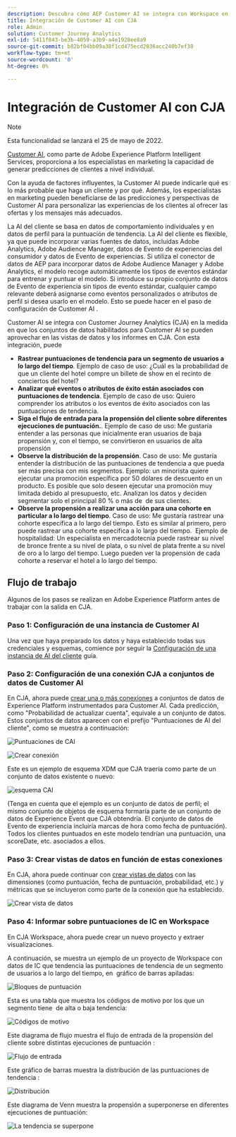 ```yaml
---
description: Descubra cómo AEP Customer AI se integra con Workspace en CJA.
title: Integración de Customer AI con CJA
role: Admin
solution: Customer Journey Analytics
exl-id: 5411f843-be3b-4059-a3b9-a4e1928ee8a9
source-git-commit: b82bf04bb09a38f1cd475ecd2036acc240b7ef38
workflow-type: tm+mt
source-wordcount: '0'
ht-degree: 0%

---
```


# Integración de Customer AI con CJA

>[!NOTE]
>
>Esta funcionalidad se lanzará el 25 de mayo de 2022.

[Customer AI](https://experienceleague.adobe.com/docs/experience-platform/intelligent-services/customer-ai/overview.html?lang=en), como parte de Adobe Experience Platform Intelligent Services, proporciona a los especialistas en marketing la capacidad de generar predicciones de clientes a nivel individual.

Con la ayuda de factores influyentes, la Customer AI puede indicarle qué es lo más probable que haga un cliente y por qué. Además, los especialistas en marketing pueden beneficiarse de las predicciones y perspectivas de Customer AI para personalizar las experiencias de los clientes al ofrecer las ofertas y los mensajes más adecuados.

La AI del cliente se basa en datos de comportamiento individuales y en datos de perfil para la puntuación de tendencia. La AI del cliente es flexible, ya que puede incorporar varias fuentes de datos, incluidas Adobe Analytics, Adobe Audience Manager, datos de Evento de experiencias del consumidor y datos de Evento de experiencias. Si utiliza el conector de datos de AEP para incorporar datos de Adobe Audience Manager y Adobe Analytics, el modelo recoge automáticamente los tipos de eventos estándar para entrenar y puntuar el modelo. Si introduce su propio conjunto de datos de Evento de experiencia sin tipos de evento estándar, cualquier campo relevante deberá asignarse como eventos personalizados o atributos de perfil si desea usarlo en el modelo. Esto se puede hacer en el paso de configuración de Customer AI . &#x200B;

Customer AI se integra con Customer Journey Analytics (CJA) en la medida en que los conjuntos de datos habilitados para Customer AI se pueden aprovechar en las vistas de datos y los informes en CJA. Con esta integración, puede

* **Rastrear puntuaciones de tendencia para un segmento de usuarios a lo largo del tiempo**. Ejemplo de caso de uso: ¿Cuál es la probabilidad de que un cliente del hotel compre un billete de show en el recinto de conciertos del hotel?
* **Analizar qué eventos o atributos de éxito están asociados con puntuaciones de tendencia**. &#x200B;Ejemplo de caso de uso: Quiero comprender los atributos o los eventos de éxito asociados con las puntuaciones de tendencia.
* **Siga el flujo de entrada para la propensión del cliente sobre diferentes ejecuciones de puntuación.**. Ejemplo de caso de uso: Me gustaría entender a las personas que inicialmente eran usuarios de baja propensión y, con el tiempo, se convirtieron en usuarios de alta propensión &#x200B;
* **Observe la distribución de la propensión**. Caso de uso: Me gustaría entender la distribución de las puntuaciones de tendencia a que pueda ser más precisa con mis segmentos. &#x200B;Ejemplo: un minorista quiere ejecutar una promoción específica por 50 dólares de descuento en un producto.  Es posible que solo deseen ejecutar una promoción muy limitada debido al presupuesto, etc. Analizan los datos y deciden segmentar solo el principal 80 % o más de &#x200B; de sus clientes.
* **Observe la propensión a realizar una acción para una cohorte en particular a lo largo del tiempo**. Caso de uso: Me gustaría rastrear una cohorte específica a lo largo del tiempo. Esto es similar al primero, pero puede rastrear una cohorte específica a lo largo del tiempo. &#x200B; Ejemplo de hospitalidad: Un especialista en mercadotecnia puede rastrear su nivel de bronce frente a su nivel de plata, o su nivel de plata frente a su nivel de oro a lo largo del tiempo. Luego pueden ver la propensión de cada cohorte a reservar el hotel a lo largo del tiempo. &#x200B;

## Flujo de trabajo

Algunos de los pasos se realizan en Adobe Experience Platform antes de trabajar con la salida en CJA.

### Paso 1: Configuración de una instancia de Customer AI

Una vez que haya preparado los datos y haya establecido todas sus credenciales y esquemas, comience por seguir la [Configuración de una instancia de AI del cliente](https://experienceleague.adobe.com/docs/experience-platform/intelligent-services/customer-ai/user-guide/configure.html?lang=en) guía.

### Paso 2: Configuración de una conexión CJA a conjuntos de datos de Customer AI

En CJA, ahora puede [crear una o más conexiones](/help/connections/create-connection.md) a conjuntos de datos de Experience Platform instrumentados para Customer AI. Cada predicción, como &quot;Probabilidad de actualizar cuenta&quot;, equivale a un conjunto de datos. Estos conjuntos de datos aparecen con el prefijo &quot;Puntuaciones de AI del cliente&quot;, como se muestra a continuación:

![Puntuaciones de CAI](assets/cai-scores.png)

![Crear conexión](assets/create-conn.png)

Este es un ejemplo de esquema XDM que CJA traería como parte de un conjunto de datos existente o nuevo:

![esquema CAI](assets/cai-schema.png)

(Tenga en cuenta que el ejemplo es un conjunto de datos de perfil; el mismo conjunto de objetos de esquema formaría parte de un conjunto de datos de Experience Event que CJA obtendría. El conjunto de datos de Evento de experiencia incluiría marcas de hora como fecha de puntuación). Todos los clientes puntuados en este modelo tendrían una puntuación, una scoreDate, etc. asociados a ellos.

### Paso 3: Crear vistas de datos en función de estas conexiones

En CJA, ahora puede continuar con [crear vistas de datos](/help/data-views/create-dataview.md) con las dimensiones (como puntuación, fecha de puntuación, probabilidad, etc.) y métricas que se incluyeron como parte de la conexión que ha establecido.

![Crear vista de datos](assets/create-dataview.png)

### Paso 4: Informar sobre puntuaciones de IC en Workspace

En CJA Workspace, ahora puede crear un nuevo proyecto y extraer visualizaciones.

A continuación, se muestra un ejemplo de un proyecto de Workspace con datos de IC que tendencia las puntuaciones de tendencia de un segmento de usuarios a lo largo del tiempo, en &#x200B; gráfico de barras apiladas:

![Bloques de puntuación](assets/workspace-scores.png)

Esta es una tabla que muestra los códigos de motivo por los que un segmento tiene &#x200B; de alta o baja tendencia:

![Códigos de motivo](assets/reason-codes.png)

Este diagrama de flujo muestra el flujo de entrada de la propensión del cliente sobre distintas ejecuciones de puntuación &#x200B;:

![Flujo de entrada](assets/flow.png)

Este gráfico de barras muestra la distribución de las puntuaciones de tendencia &#x200B;:

![Distribución](assets/distribution.png)

Este diagrama de Venn muestra la propensión a superponerse en diferentes ejecuciones de puntuación:

![La tendencia se superpone](assets/venn.png)
